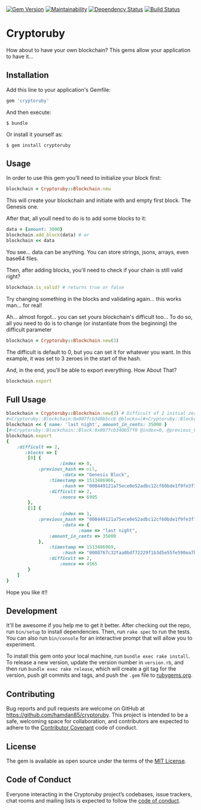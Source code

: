 [![Gem Version](https://badge.fury.io/rb/cryptoruby.svg)](https://badge.fury.io/rb/cryptoruby)
[![Maintainability](https://api.codeclimate.com/v1/badges/bad219ce2847552d2d56/maintainability)](https://codeclimate.com/github/Hamdan85/cryptoruby/maintainability)
[![Dependency Status](https://gemnasium.com/badges/github.com/Hamdan85/cryptoruby.svg)](https://gemnasium.com/github.com/Hamdan85/cryptoruby)
[![Build Status](https://travis-ci.org/Hamdan85/cryptoruby.svg?branch=master)](https://travis-ci.org/Hamdan85/cryptoruby)

# Cryptoruby

How about to have your own blockchain? This gems allow your application to have it... 

## Installation

Add this line to your application's Gemfile:

```ruby
gem 'cryptoruby'
```

And then execute:

    $ bundle

Or install it yourself as:

    $ gem install cryptoruby

## Usage

In order to use this gem you'll need to initialize your block first:
 ````ruby
blockchain = Cryptoruby::Blockchain.new
````

This will create your blockchain and initiate with and empty first block. The Genesis one.

After that, all youll need to do is to add some blocks to it:
````ruby
data = {amount: 3000}
blockchain.add_block(data) # or
blockchain << data
````

You see... data can be anything. You can store strings, jsons, arrays, even base64 files.

Then, after adding blocks, you'll need to check if your chain is still valid right?
````ruby
blockchain.is_valid? # returns true or false
````
Try changing something in the blocks and validating again... this works man... for real!

Ah... almost forgot... you can set yours blockchain's difficult too... 
To do so, all you need to do is to change (or instantiate from the beginning) the difficult parameter
````ruby
blockchain = Cryptoruby::Blockchain.new(3) 
````
The difficult is default to 0, but you can set it for whatever you want. In this example, it was set to 3 zeroes in the start of the hash.

And, in the end, you'll be able to export everything. How About That?
```ruby
blockchain.export
```

## Full Usage

````ruby
blockchain = Cryptoruby::Blockchain.new(2) # Difficult of 2 initial zeros
#<Cryptoruby::Blockchain:0x007fcb340b5cc8 @blocks=[#<Cryptoruby::Blockchain::Block:0x007fcb340b57f0 @index=0, @previous_hash=nil, @data="Genesis Block", @difficult=2, @blockchain=#<Cryptoruby::Blockchain:0x007fcb340b5cc8 ...>, @timestamp=1513486966, @nonce=6995, @hash="000449121a75ece0e52adbc12cf60bde1f9fe3f7c627f1163c412d58cfc2a41fddcf275814fc8acdbf685b993b07fc3f8bb0d2664294af418a47198c5b7eb90f">], @index=0, @difficult=2>
blockchain << { name: 'last night', amount_in_cents: 35000 }
[#<Cryptoruby::Blockchain::Block:0x007fcb340b57f0 @index=0, @previous_hash=nil, @data="Genesis Block", @difficult=2, @blockchain=#<Cryptoruby::Blockchain:0x007fcb340b5cc8 @blocks=[...], @index=1, @difficult=2>, @timestamp=1513486966, @nonce=6995, @hash="000449121a75ece0e52adbc12cf60bde1f9fe3f7c627f1163c412d58cfc2a41fddcf275814fc8acdbf685b993b07fc3f8bb0d2664294af418a47198c5b7eb90f">, #<Cryptoruby::Blockchain::Block:0x007fcb358bf080 @index=1, @previous_hash="000449121a75ece0e52adbc12cf60bde1f9fe3f7c627f1163c412d58cfc2a41fddcf275814fc8acdbf685b993b07fc3f8bb0d2664294af418a47198c5b7eb90f", @data={:name=>"last night", :amount_in_cents=>35000}, @difficult=2, @blockchain=#<Cryptoruby::Blockchain:0x007fcb340b5cc8 @blocks=[...], @index=1, @difficult=2>, @timestamp=1513486969, @nonce=4565, @hash="0008767c32faa0bdf72229f1b3d5e55fe590ea7b9dc6791804a831ac4229e074ddc58b1ee9369d7af16d0e89f4f3627df626483a248b720337620f4c26d9e2e7">]
blockchain.export
{
    :difficult => 2,
       :blocks => [
        [0] {
                    :index => 0,
            :previous_hash => nil,
                     :data => "Genesis Block",
                :timestamp => 1513486966,
                     :hash => "000449121a75ece0e52adbc12cf60bde1f9fe3f7c627f1163c412d58cfc2a41fddcf275814fc8acdbf685b993b07fc3f8bb0d2664294af418a47198c5b7eb90f",
                :difficult => 2,
                    :nonce => 6995
        },
        [1] {
                    :index => 1,
            :previous_hash => "000449121a75ece0e52adbc12cf60bde1f9fe3f7c627f1163c412d58cfc2a41fddcf275814fc8acdbf685b993b07fc3f8bb0d2664294af418a47198c5b7eb90f",
                     :data => {
                           :name => "last night",
                :amount_in_cents => 35000
            },
                :timestamp => 1513486969,
                     :hash => "0008767c32faa0bdf72229f1b3d5e55fe590ea7b9dc6791804a831ac4229e074ddc58b1ee9369d7af16d0e89f4f3627df626483a248b720337620f4c26d9e2e7",
                :difficult => 2,
                    :nonce => 4565
        }
    ]
}
````

Hope you like it!!

## Development

It'll be awesome if you help me to get it better. After checking out the repo, run `bin/setup` to install dependencies. Then, run `rake spec` to run the tests. You can also run `bin/console` for an interactive prompt that will allow you to experiment.

To install this gem onto your local machine, run `bundle exec rake install`. To release a new version, update the version number in `version.rb`, and then run `bundle exec rake release`, which will create a git tag for the version, push git commits and tags, and push the `.gem` file to [rubygems.org](https://rubygems.org).

## Contributing

Bug reports and pull requests are welcome on GitHub at https://github.com/hamdan85/cryptoruby. This project is intended to be a safe, welcoming space for collaboration, and contributors are expected to adhere to the [Contributor Covenant](http://contributor-covenant.org) code of conduct.

## License

The gem is available as open source under the terms of the [MIT License](https://opensource.org/licenses/MIT).

## Code of Conduct

Everyone interacting in the Cryptoruby project’s codebases, issue trackers, chat rooms and mailing lists is expected to follow the [code of conduct](https://github.com/hamdan85/cryptoruby/blob/master/CODE_OF_CONDUCT.md).
